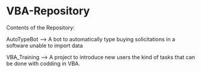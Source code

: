 # VBA-Repository

Contents of the Repository:

AutoTypeBot  --> A bot to automatically type buying solicitations in a software unable to import data

VBA_Training --> A project to introduce new users the kind of tasks that can be done with codding in VBA.
